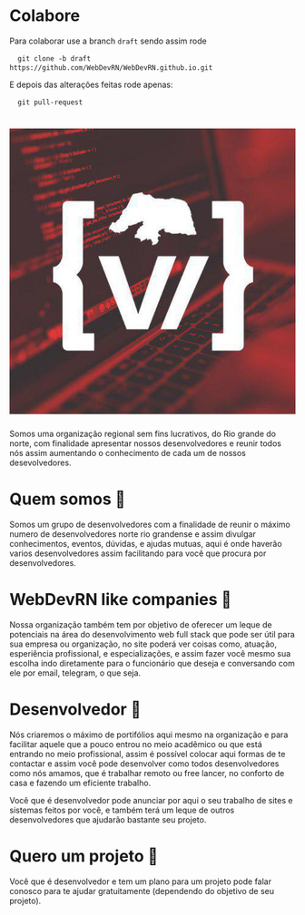 
# Colabore
 Para colaborar use a branch `draft` sendo assim rode
```git
  git clone -b draft https://github.com/WebDevRN/WebDevRN.github.io.git
```
E depois das alterações feitas rode apenas:
```git
  git pull-request 
```

<h1 align="center">
  <a href="https://WebDevRN.github.io/"><img src="https://raw.githubusercontent.com/WebDevRN/WebDevRN.github.io/master/assets/logo.jpeg" alt="WebTorrent" width="600"></a>

</h1>

Somos uma organização regional sem fins lucrativos, do Rio grande do norte, com finalidade apresentar nossos desenvolvedores e
reunir todos nós assim aumentando o conhecimento de cada um de nossos desevolvedores.

# Quem somos :beer:

Somos um grupo de desenvolvedores com a finalidade de reunir o máximo numero de desenvolvedores norte rio grandense e assim 
divulgar conhecimentos, eventos, dúvidas, e ajudas mutuas, aqui é onde haverão varios desenvolvedores assim facilitando para você 
que procura por desenvolvedores.

# WebDevRN like companies :blue_heart:

Nossa organização também tem por objetivo de oferecer um leque de potenciais na área do desenvolvimento web full stack que pode
ser útil para sua empresa ou organização, no site poderá ver coisas como, atuação, esperiência profissional, e especializações,
e assim fazer você mesmo sua escolha indo diretamente para o funcionário que deseja e conversando com ele por email, telegram, 
o que seja.

# Desenvolvedor :metal:

Nós criaremos o máximo de portifólios aqui mesmo na organização e para facilitar aquele que a pouco entrou no meio acadêmico ou
que está entrando no meio profissional, assim é possível colocar aqui formas de te contactar e assim você pode desenvolver como
todos desenvolvedores como nós amamos, que é trabalhar remoto ou free lancer, no conforto de casa e fazendo um eficiente trabalho.

Você que é desenvolvedor pode anunciar por aqui o seu trabalho de sites e sistemas feitos por você, e também terá um leque de outros
desenvolvedores que ajudarão bastante seu projeto.

# Quero um projeto :tophat:

Você que é desenvolvedor e tem um plano para um projeto pode falar conosco para te ajudar gratuitamente (dependendo do objetivo de
seu projeto). 

